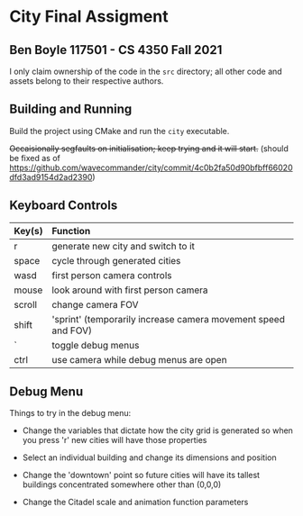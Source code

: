 # City Final Assigment

## Ben Boyle 117501 - CS 4350 Fall 2021

I only claim ownership of the code in the `src` directory; all other code and assets belong to their respective authors.

## Building and Running

Build the project using CMake and run the `city` executable.

~~Occaisionally segfaults on initialisation; keep trying and it will start.~~ (should be fixed as of https://github.com/wavecommander/city/commit/4c0b2fa50d90bfbff66020dfd3ad9154d2ad2390)

## Keyboard Controls

| Key(s) | Function                                                      |
|--------|:--------------------------------------------------------------|
| r      | generate new city and switch to it                            |
| space  | cycle through generated cities                                |
| wasd   | first person camera controls                                  |
| mouse  | look around with first person camera                          |
| scroll | change camera FOV                                             |
| shift  | 'sprint' (temporarily increase camera movement speed and FOV) |
| `      | toggle debug menus                                            |
| ctrl   | use camera while debug menus are open                         |

## Debug Menu

Things to try in the debug menu:

* Change the variables that dictate how the city grid is generated so when you press 'r' new cities will have those properties

* Select an individual building and change its dimensions and position

* Change the 'downtown' point so future cities will have its tallest buildings concentrated somewhere other than (0,0,0)

* Change the Citadel scale and animation function parameters
